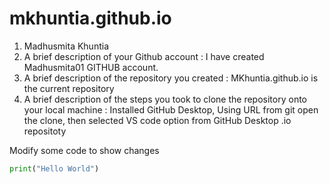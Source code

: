 # mkhuntia.github.io

1. Madhusmita Khuntia
2. A brief description of your Github account : I have created Madhusmita01 GITHUB account.
3. A brief description of the repository you created : MKhuntia.github.io is the current repository
4. A brief description of the steps you took to clone the repository onto your local machine : Installed GitHub Desktop, Using URL from git open the clone, then selected VS code option from GitHub Desktop .io repositoty


Modify some code to show changes

```python
print("Hello World")
```

